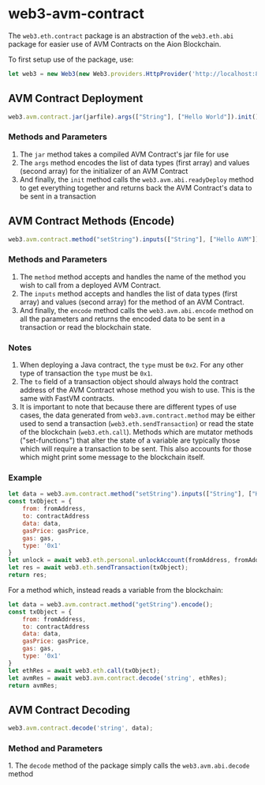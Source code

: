 # web3-avm-contract

The `web3.eth.contract` package is an abstraction of the `web3.eth.abi` package for easier use of AVM Contracts on the Aion Blockchain.

To first setup use of the package, use:

```javascript
let web3 = new Web3(new Web3.providers.HttpProvider('http://localhost:8545'));
```

## AVM Contract Deployment

```javascript
web3.avm.contract.jar(jarfile).args(["String"], ["Hello World"]).init();
```

<h3>Methods and Parameters</h3>

1. The `jar` method takes a compiled AVM Contract's jar file for use
2. The `args` method encodes the list of data types (first array) and values (second array) for the initializer of an AVM Contract
3. And finally, the `init` method calls the `web3.avm.abi.readyDeploy` method to get everything together and returns back the AVM Contract's data to be sent in a transaction

## AVM Contract Methods (Encode)

```javascript
web3.avm.contract.method("setString").inputs(["String"], ["Hello AVM"]).encode();
```

<h3>Methods and Parameters</h3>

1. The `method` method accepts and handles the name of the method you wish to call from a deployed AVM Contract.
2. The `inputs` method accepts and handles the list of data types (first array) and values (second array) for the method of an AVM Contract.
3. And finally, the `encode` method calls the `web3.avm.abi.encode` method on all the parameters and returns the encoded data to be sent in a transaction or read the blockchain state.

<h3>Notes</h3>

1. When deploying a Java contract, the `type` must be `0x2`. For any other type of transaction the `type` must be `0x1`.
2. The `to` field of a transaction object should always hold the contract address of the AVM Contract whose method you wish to use. This is the same with FastVM contracts.
3. It is important to note that because there are different types of use cases, the data generated from `web3.avm.contract.method` may be either used to send a transaction (`web3.eth.sendTransaction`) or read the state of the blockchain (`web3.eth.call`). Methods which are mutator methods ("set-functions") that alter the state of a variable are typically those which will require a transaction to be sent. This also accounts for those which might print some message to the blockchain itself.

<h3>Example</h3>

```javascript
let data = web3.avm.contract.method("setString").inputs(["String"], ["Hello AVM"]).encode();
const txObject = {
    from: fromAddress,
    to: contractAddress
    data: data,
    gasPrice: gasPrice,
    gas: gas,
    type: '0x1'
}
let unlock = await web3.eth.personal.unlockAccount(fromAddress, fromAddressPassword, 600);
let res = await web3.eth.sendTransaction(txObject);
return res;
```

For a method which, instead reads a variable from the blockchain:

```javascript
let data = web3.avm.contract.method("getString").encode();
const txObject = {
    from: fromAddress,
    to: contractAddress
    data: data,
    gasPrice: gasPrice,
    gas: gas,
    type: '0x1'
}
let ethRes = await web3.eth.call(txObject);
let avmRes = await web3.avm.contract.decode('string', ethRes);
return avmRes;
```

## AVM Contract Decoding

```javascript
web3.avm.contract.decode('string', data);
```

<h3>Method and Parameters</h3>

1\. The `decode` method of the package simply calls the `web3.avm.abi.decode` method
